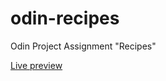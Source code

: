 # odin-recipes
Odin Project Assignment "Recipes" 

[Live preview](https://fukcthat.github.io/odin-recipes/)
